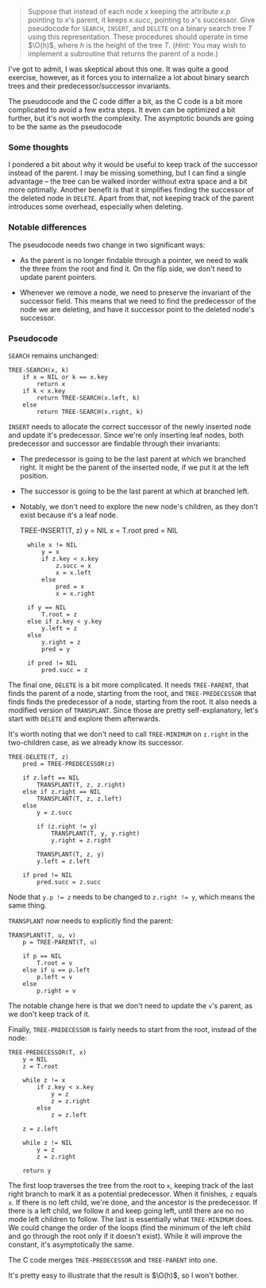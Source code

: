 > Suppose that instead of each node $x$ keeping the attribute $x.p$ pointing to
> $x$'s parent, it keeps $x.succ$, pointing to $x$'s successor. Give pseudocode
> for `SEARCH`, `INSERT`, and `DELETE` on a binary search tree $T$ using this
> representation. These procedures should operate in time $\O(h)$, where $h$ is
> the height of the tree $T$. (_Hint:_ You may wish to implement a subroutine
> that returns the parent of a node.)

I've got to admit, I was skeptical about this one. It was quite a good exercise,
however, as it forces you to internalize a lot about binary search trees and
their predecessor/successor invariants.

The pseudocode and the C code differ a bit, as the C code is a bit more
complicated to avoid a few extra steps. It even can be optimized a bit further,
but it's not worth the complexity. The asymptotic bounds are going to be the
same as the pseudocode

### Some thoughts

I pondered a bit about why it would be useful to keep track of the successor
instead of the parent. I may be missing something, but I can find a single
advantage – the tree can be walked inorder without extra space and a bit more
optimally. Another benefit is that it simplifies finding the successor of the
deleted node in `DELETE`. Apart from that, not keeping track of the parent
introduces some overhead, especially when deleting.

### Notable differences

The pseudocode needs two change in two significant ways:

* As the parent is no longer findable through a pointer, we need to walk the
  three from the root and find it. On the flip side, we don't need to update
  parent pointers.

* Whenever we remove a node, we need to preserve the invariant of the successor
  field. This means that we need to find the predecessor of the node we are
  deleting, and have it successor point to the deleted node's successor.

### Pseudocode

`SEARCH` remains unchanged:

    TREE-SEARCH(x, k)
        if x = NIL or k == x.key
            return x
        if k < x.key
            return TREE-SEARCH(x.left, k)
        else
            return TREE-SEARCH(x.right, k)

`INSERT` needs to allocate the correct successor of the newly inserted node and
update it's predecessor. Since we're only inserting leaf nodes, both predecessor
and successor are findable through their invariants:

* The predecessor is going to be the last parent at which we branched right. It
  might be the parent of the inserted node, if we put it at the left position.

* The successor is going to be the last parent at which at branched left.

* Notably, we don't need to explore the new node's children, as they don't exist
  because it's a leaf node.

    TREE-INSERT(T, z)
        y = NIL
        x = T.root
        pred = NIL

        while x != NIL
            y = x
            if z.key < x.key
                z.succ = x
                x = x.left
            else
                pred = x
                x = x.right

        if y == NIL
            T.root = z
        else if z.key < y.key
            y.left = z
        else
            y.right = z
            pred = y

        if pred != NIL
            pred.succ = z

The final one, `DELETE` is a bit more complicated. It needs `TREE-PARENT`, that
finds the parent of a node, starting from the root, and `TREE-PREDECESSOR` that
finds finds the predecessor of a node, starting from the root. It also needs
a modified version of `TRANSPLANT`. Since those are pretty self-explanatory,
let's start with `DELETE` and explore them afterwards.

It's worth noting that we don't need to call `TREE-MINIMUM` on `z.right` in the
two-children case, as we already know its successor.

    TREE-DELETE(T, z)
        pred = TREE-PREDECESSOR(z)

        if z.left == NIL
            TRANSPLANT(T, z, z.right)
        else if z.right == NIL
            TRANSPLANT(T, z, z.left)
        else
            y = z.succ

            if (z.right != y)
                TRANSPLANT(T, y, y.right)
                y.right = z.right

            TRANSPLANT(T, z, y)
            y.left = z.left

        if pred != NIL
            pred.succ = z.succ

Node that `y.p != z` needs to be changed to `z.right != y`, which means the same
thing.

`TRANSPLANT` now needs to explicitly find the parent:

    TRANSPLANT(T, u, v)
        p = TREE-PARENT(T, u)

        if p == NIL
            T.root = v
        else if u == p.left
            p.left = v
        else
            p.right = v

The notable change here is that we don't need to update the `v`'s parent, as we
don't keep track of it.

Finally, `TREE-PREDECESSOR` is fairly needs to start from the root, instead of
the node:

    TREE-PREDECESSOR(T, x)
        y = NIL
        z = T.root

        while z != x
            if z.key < x.key
                y = z
                z = z.right
            else
                z = z.left

        z = z.left

        while z != NIL
            y = z
            z = z.right

        return y

The first loop traverses the tree from the root to `x`, keeping track of the
last right branch to mark it as a potential predecessor. When it finishes, `z`
equals `x`. If there is no left child, we're done, and the ancestor is the
predecessor. If there is a left child, we follow it and keep going left, until
there are no no mode left children to follow. The last is essentially what
`TREE-MINIMUM` does. We could change the order of the loops (find the minimum of
the left child and go through the root only if it doesn't exist). While it will
improve the constant, it's asymptotically the same.

The C code merges `TREE-PREDECESSOR` and `TREE-PARENT` into one.

It's pretty easy to illustrate that the result is $\O(h)$, so I won't bother.
